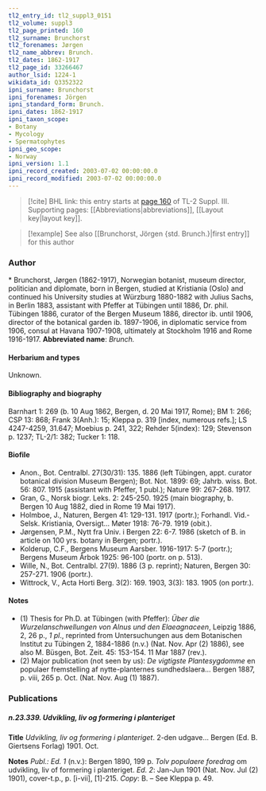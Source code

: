 ```yaml
---
tl2_entry_id: tl2_suppl3_0151
tl2_volume: suppl3
tl2_page_printed: 160
tl2_surname: Brunchorst
tl2_forenames: Jørgen
tl2_name_abbrev: Brunch.
tl2_dates: 1862-1917
tl2_page_id: 33266467
author_lsid: 1224-1
wikidata_id: Q3352322
ipni_surname: Brunchorst
ipni_forenames: Jörgen
ipni_standard_form: Brunch.
ipni_dates: 1862-1917
ipni_taxon_scope: 
- Botany
- Mycology
- Spermatophytes
ipni_geo_scope: 
- Norway
ipni_version: 1.1
ipni_record_created: 2003-07-02 00:00:00.0
ipni_record_modified: 2003-07-02 00:00:00.0
---
```



> [!cite] BHL link: this entry starts at [page 160](https://www.biodiversitylibrary.org/page/33266467) of TL-2 Suppl. III.
> Supporting pages: [[Abbreviations|abbreviations]], [[Layout key|layout key]].

> [!example] See also [[Brunchorst, Jörgen {std. Brunch.}|first entry]] for this author

### Author

\* Brunchorst, Jørgen (1862-1917), Norwegian botanist, museum director, politician and diplomate, born in Bergen, studied at Kristiania (Oslo) and continued his University studies at Würzburg 1880-1882 with Julius Sachs, in Berlin 1883, assistant with Pfeffer at Tübingen until 1886, Dr. phil. Tübingen 1886, curator of the Bergen Museum 1886, director ib. until 1906, director of the botanical garden ib. 1897-1906, in diplomatic service from 1906, consul at Havana 1907-1908, ultimately at Stockholm 1916 and Rome 1916-1917. 
**Abbreviated name**: *Brunch.*

#### Herbarium and types

Unknown.

#### Bibliography and biography

Barnhart 1: 269 (b. 10 Aug 1862, Bergen, d. 20 Mai 1917, Rome); BM 1: 266; CSP 13: 868; Frank 3(Anh.): 15; Kleppa p. 319 \[index, numerous refs.\]; LS 4247-4259, 31.647; Moebius p. 241, 322; Rehder 5(index): 129; Stevenson p. 1237; TL-2/1: 382; Tucker 1: 118.

#### Biofile

- Anon., Bot. Centralbl. 27(30/31): 135. 1886 (left Tübingen, appt. curator botanical division Museum Bergen); Bot. Not. 1899: 69; Jahrb. wiss. Bot. 56: 807. 1915 (assistant with Pfeffer, 1 publ.); Nature 99: 267-268. 1917.
- Gran, G., Norsk biogr. Leks. 2: 245-250. 1925 (main biography, b. Bergen 10 Aug 1882, died in Rome 19 Mai 1917).
- Holmboe, J., Naturen, Bergen 41: 129-131. 1917 (portr.); Forhandl. Vid.-Selsk. Kristiania, Oversigt... Møter 1918: 76-79. 1919 (obit.).
- Jørgensen, P.M., Nytt fra Univ. i Bergen 22: 6-7. 1986 (sketch of B. in article on 100 yrs. botany in Bergen; portr.).
- Kolderup, C.F., Bergens Museum Aarsber. 1916-1917: 5-7 (portr.); Bergens Museum Årbok 1925: 96-100 (portr. on p. 513).
- Wille, N., Bot. Centralbl. 27(9). 1886 (3 p. reprint); Naturen, Bergen 30: 257-271. 1906 (portr.).
- Wittrock, V., Acta Horti Berg. 3(2): 169. 1903, 3(3): 183. 1905 (on portr.).

#### Notes

- (1) Thesis for Ph.D. at Tübingen (with Pfeffer): *Über die Wurzelanschwellungen von Alnus und den Elaeagnaceen*, Leipzig 1886, 2, 26 p., *1 pl*., reprinted from Untersuchungen aus dem Botanischen Institut zu Tübingen 2, 1884-1886 (n.v.) (Nat. Nov. Apr (2) 1886), see also M. Büsgen, Bot. Zeit. 45: 153-154. 11 Mar 1887 (rev.).
- (2) Major publication (not seen by us): *De vigtigste Plantesygdomme* en populaer fremstelling af nytte-planternes sundhedslaera... Bergen 1887, p. viii, 265 p. Oct. (Nat. Nov. Aug (1) 1887).

### Publications

##### n.23.339. Udvikling, liv og formering i planteriget

**Title**
*Udvikling, liv og formering i planteriget*. 2-den udgave... Bergen (Ed. B. Giertsens Forlag) 1901. Oct.

**Notes**
*Publ.: Ed. 1* (n.v.): Bergen 1890, 199 p. *Tolv populaere foredrag* om udvikling, liv of formering i planteriget.
*Ed. 2*: Jan-Jun 1901 (Nat. Nov. Jul (2) 1901), cover-t.p., p. \[i-vii\], \[1\]-215. *Copy*: B. – See Kleppa p. 49.

